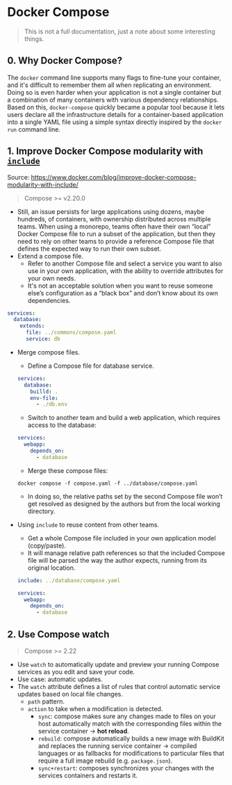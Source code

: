 # Docker Compose

> This is not a full documentation, just a note about some interesting things.

## 0. Why Docker Compose?

The `docker` command line supports many flags to fine-tune your container, and it's difficult to remember them all when replicating an environment. Doing so is even harder when your application is not a single container but a combination of many containers with various dependency relationships. Based on this, `docker-compose` quickly became a popular tool because it lets users declare all the infrastructure details for a container-based application into a single YAML file using a simple syntax directly inspired by the `docker run` command line.

## 1. Improve Docker Compose modularity with [`include`](https://docs.docker.com/compose/multiple-compose-files/include/)

Source: <https://www.docker.com/blog/improve-docker-compose-modularity-with-include/>

> Compose >= v2.20.0

- Still, an issue persists for large applications using dozens, maybe hundreds, of containers, with ownership distributed across multiple teams. When using a monorepo, teams often have their own “local” Docker Compose file to run a subset of the application, but then they need to rely on other teams to provide a reference Compose file that defines the expected way to run their own subset.
- Extend a compose file.
  - Refer to another Compose file and select a service you want to also use in your own application, with the ability to override attributes for your own needs.
  - It's not an acceptable solution when you want to reuse someone else’s configuration as a “black box” and don’t know about its own dependencies.

```yaml
services:
  database:
    extends:
      file: ../commons/compose.yaml
      service: db
```

- Merge compose files.

  - Define a Compose file for database service.

  ```yaml
  services:
    database:
      builld: .
      env-file:
        - ./db.env
  ```

  - Switch to another team and build a web application, which requires access to the database:

  ```yaml
  services:
    webapp:
      depends_on:
        - database
  ```

  - Merge these compose files:

  ```shell
  docker compose -f compose.yaml -f ../database/compose.yaml
  ```

  - In doing so, the relative paths set by the second Compose file won’t get resolved as designed by the authors but from the local working directory.

- Using `include` to reuse content from other teams.

  - Get a whole Compose file included in your own application model (copy/paste).
  - It will manage relative path references so that the included Compose file will be parsed the way the author expects, running from its original location.

  ```yaml
  include: ../database/compose.yaml

  services:
    webapp:
      depends_on:
        - database
  ```

## 2. Use Compose watch

> Compose >= 2.22

- Use `watch` to automatically update and preview your running Compose services as you edit and save your code.
- Use case: automatic updates.
- The `watch` attribute defines a list of rules that control automatic service updates based on local file changes.
  - `path` pattern.
  - `action` to take when a modification is detected.
    - `sync`: compose makes sure any changes made to files on your host automatically match with the corresponding files within the service container -> **hot reload**.
    - `rebuild`: compose automatically builds a new image with BuildKit and replaces the running service container -> compiled languages or as fallbacks for modifications to particular files that require a full image rebuild (e.g. `package.json`).
    - `sync+restart`: composes synchronizes your changes with the services containers and restarts it.
